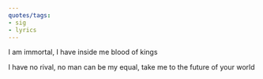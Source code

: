 ```yaml
---
quotes/tags:
- sig
- lyrics
---
```




I am immortal, I have inside me blood of kings

I have no rival, no man can be my equal, take me to the future of your world